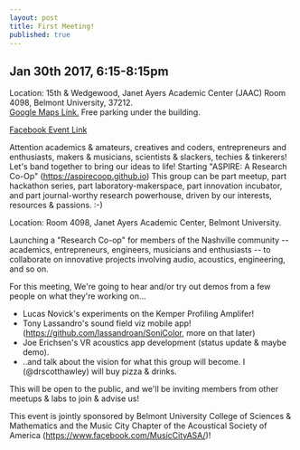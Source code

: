 ```yaml
---
layout: post
title: First Meeting!
published: true
---
```

## Jan 30th 2017, 6:15-8:15pm
Location: 15th & Wedgewood, Janet Ayers Academic Center (JAAC) Room 4098, Belmont University, 37212.   
[Google Maps Link.](https://www.google.com/maps/place/Janet+Ayers+Academic+Center/@36.1353371,-86.79257,15z/data=!4m2!3m1!1s0x0:0x4fad9809c6db3a5c?sa=X&ved=0ahUKEwjMnvW-9tvRAhUKxYMKHWOTDesQ_BIIajAK) 
Free parking under the building.

[Facebook Event Link](https://www.facebook.com/events/1213581838717799/)

Attention academics & amateurs, creatives and coders, entrepreneurs and enthusiasts, makers & musicians, scientists & slackers, techies & tinkerers! Let's band together to bring our ideas to life! Starting "ASPIRE: A Research Co-Op" (https://aspirecoop.github.io)
This group can be part meetup, part hackathon series, part laboratory-makerspace, part innovation incubator, and part journal-worthy research powerhouse, driven by our interests, resources & passions. :-)

Location: Room 4098, Janet Ayers Academic Center, Belmont University.

Launching a "Research Co-op" for members of the Nashville community -- academics, entrepreneurs, engineers, musicians and enthusiasts -- to collaborate on innovative projects involving audio, acoustics, engineering, and so on.

For this meeting, We're going to hear and/or try out demos from a few people on what they're working on...
- Lucas Novick's experiments on the Kemper Profiling Amplifer!
- Tony Lassandro's sound field viz mobile app! (https://github.com/lassandroan/SoniColor, more on that later)
- Joe Erichsen's VR acoustics app development (status update & maybe demo).
- ..and talk about the vision for what this group will become. I (@drscotthawley) will buy pizza & drinks.


This will be open to the public, and we'll be inviting members from other meetups & labs to join & advise us!

This event is jointly sponsored by Belmont University College of Sciences & Mathematics and the Music City Chapter of the Acoustical Society of America (https://www.facebook.com/MusicCityASA/)!
